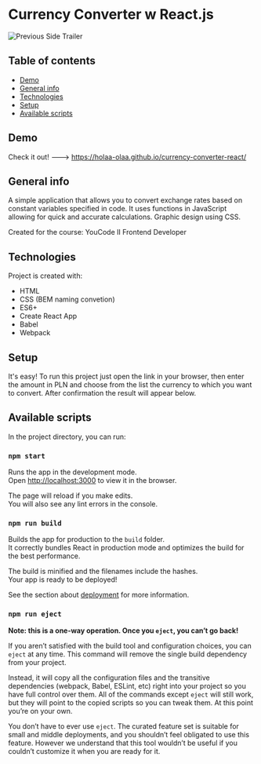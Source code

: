 # Currency Converter w React.js
![Previous Side Trailer](src/readmeGif.gif)

## Table of contents
* [Demo](#demo)
* [General info](#general-info)
* [Technologies](#technologies)
* [Setup](#setup)
* [Available scripts](#available-scripts)

## Demo
Check it out! ---> https://holaa-olaa.github.io/currency-converter-react/

## General info
A simple application that allows you to convert exchange rates based on constant variables specified in code. It uses functions in JavaScript allowing for quick and accurate calculations. Graphic design using CSS. 

Created for the course: YouCode II Frontend Developer

## Technologies
Project is created with:
* HTML
* CSS (BEM naming convetion)
* ES6+
* Create React App
* Babel
* Webpack
	
## Setup
It's easy! To run this project just open the link in your browser, then enter the amount in PLN and choose from the list the currency to which you want to convert. After confirmation the result will appear below. 

## Available scripts

In the project directory, you can run:

### `npm start`

Runs the app in the development mode.\
Open [http://localhost:3000](http://localhost:3000) to view it in the browser.

The page will reload if you make edits.\
You will also see any lint errors in the console.

### `npm run build`

Builds the app for production to the `build` folder.\
It correctly bundles React in production mode and optimizes the build for the best performance.

The build is minified and the filenames include the hashes.\
Your app is ready to be deployed!

See the section about [deployment](https://facebook.github.io/create-react-app/docs/deployment) for more information.

### `npm run eject`

**Note: this is a one-way operation. Once you `eject`, you can’t go back!**

If you aren’t satisfied with the build tool and configuration choices, you can `eject` at any time. This command will remove the single build dependency from your project.

Instead, it will copy all the configuration files and the transitive dependencies (webpack, Babel, ESLint, etc) right into your project so you have full control over them. All of the commands except `eject` will still work, but they will point to the copied scripts so you can tweak them. At this point you’re on your own.

You don’t have to ever use `eject`. The curated feature set is suitable for small and middle deployments, and you shouldn’t feel obligated to use this feature. However we understand that this tool wouldn’t be useful if you couldn’t customize it when you are ready for it.
